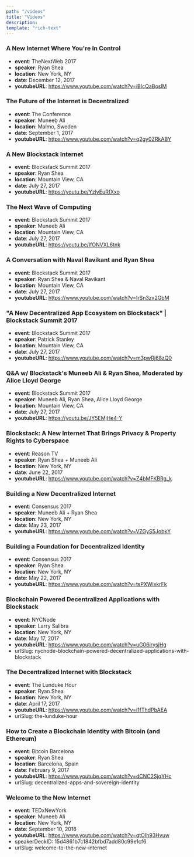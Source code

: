 ```yaml
---
path: "/videos"
title: "Videos"
description: 
template: "rich-text"
---
```


### A New Internet Where You're In Control

- **event**: TheNextWeb 2017
- **speaker**: Ryan Shea
- **location**: New York, NY
- **date**: December 12, 2017
- **youtubeURL**: https://www.youtube.com/watch?v=iBIcQaBoslM

### The Future of the Internet is Decentralized

- **event**: The Conference
- **speaker**: Muneeb Ali
- **location**: Malmo, Sweden
- **date**: September 1, 2017
- **youtubeURL**: https://www.youtube.com/watch?v=q2gy0ZRkABY

### A New Blockstack Internet

- **event**: Blockstack Summit 2017
- **speaker**: Ryan Shea
- **location**: Mountain View, CA
- **date**: July 27, 2017
- **youtubeURL**: https://youtu.be/YzlyEuRfXxo

### The Next Wave of Computing

- **event**: Blockstack Summit 2017
- **speaker**: Muneeb Ali
- **location**: Mountain View, CA
- **date**: July 27, 2017
- **youtubeURL**: https://youtu.be/IfONVXL6tnk

### A Conversation with Naval Ravikant and Ryan Shea

- **event**: Blockstack Summit 2017
- **speaker**: Ryan Shea & Naval Ravikant
- **location**: Mountain View, CA
- **date**: July 27, 2017
- **youtubeURL**: https://www.youtube.com/watch?v=IrSn3zx2GbM


### "A New Decentralized App Ecosystem on Blockstack" | Blockstack Summit 2017

- **event**: Blockstack Summit 2017
- **speaker**: Patrick Stanley
- **location**: Mountain View, CA
- **date**: July 27, 2017
- **youtubeURL**: https://www.youtube.com/watch?v=m3pwRj68zQ0

### Q&A w/ Blockstack's Muneeb Ali & Ryan Shea, Moderated by Alice Lloyd George

- **event**: Blockstack Summit 2017
- **speaker**: Muneeb Ali, Ryan Shea, Alice Lloyd George
- **location**: Mountain View, CA
- **date**: July 27, 2017
- **youtubeURL**: https://youtu.be/JY5EMjHe4-Y

### Blockstack: A New Internet That Brings Privacy & Property Rights to Cyberspace

- **event**: Reason TV
- **speaker**: Ryan Shea + Muneeb Ali
- **location**: New York, NY
- **date**: June 22, 2017
- **youtubeURL**: https://www.youtube.com/watch?v=Z4bMFKBRg_k

### Building a New Decentralized Internet

- **event**: Consensus 2017
- **speaker**: Muneeb Ali + Ryan Shea
- **location**: New York, NY
- **date**: May 23, 2017
- **youtubeURL**: https://www.youtube.com/watch?v=VZGyS5JobkY


### Building a Foundation for Decentralized Identity

- **event**: Consensus 2017
- **speaker**: Ryan Shea
- **location**: New York, NY
- **date**: May 22, 2017
- **youtubeURL**: https://www.youtube.com/watch?v=tsPXWixkrFk

### Blockchain Powered Decentralized Applications with Blockstack

- **event**: NYCNode
- **speaker**: Larry Salibra
- **location**: New York, NY
- **date**: May 17, 2017
- **youtubeURL**: https://www.youtube.com/watch?v=uG06irysjHg
- urlSlug: nycnode-blockchain-powered-decentralized-applications-with-blockstack

### The Decentralized Internet with Blockstack

- **event**: The Lunduke Hour
- **speaker**: Ryan Shea
- **location**: New York, NY
- **date**: April 17, 2017
- **youtubeURL**: https://www.youtube.com/watch?v=i1fThdPbAEA
- urlSlug: the-lunduke-hour

### How to Create a Blockchain Identity with Bitcoin (and Ethereum)

- **event**: Bitcoin Barcelona
- **speaker**: Ryan Shea
- **location**: Barcelona, Spain
- **date**: February 9, 2017
- **youtubeURL**: https://www.youtube.com/watch?v=dCNC2SjqYHc
- urlSlug: decentralized-apps-and-sovereign-identity

### Welcome to the New Internet

- **event**: TEDxNewYork
- **speaker**: Muneeb Ali
- **location**: New York, NY
- **date**: September 10, 2016
- **youtubeURL**: https://www.youtube.com/watch?v=qtOIh93Hvuw
- speakerDeckID: 15d4861b7c1842bfbd7add80c99e1cf6
- urlSlug: welcome-to-the-new-internet

